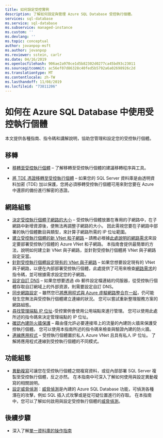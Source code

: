 ```yaml
---
title: 如何設定受控實例
description: 了解如何設定與管理 Azure SQL Database 受控執行個體。
services: sql-database
ms.service: sql-database
ms.subservice: managed-instance
ms.custom: ''
ms.devlang: ''
ms.topic: conceptual
author: jovanpop-msft
ms.author: jovanpop
ms.reviewer: sstein, carlr
ms.date: 04/16/2019
ms.openlocfilehash: 906ae2a970ce1d5b82302d0277ca45bd93c23011
ms.sourcegitcommit: ac56ef07d86328c40fed5b5792a6a02698926c2d
ms.translationtype: MT
ms.contentlocale: zh-TW
ms.lasthandoff: 11/08/2019
ms.locfileid: "73811206"
---
```

# <a name="how-to-use-a-managed-instance-in-azure-sql-database"></a>如何在 Azure SQL Database 中使用受控執行個體

本文提供各種指南、指令碼和講解說明，協助您管理和設定您的受控執行個體。

## <a name="migration"></a>移轉

- [移轉至受控執行個體](sql-database-managed-instance-migrate.md) – 了解移轉至受控執行個體的建議移轉程序與工具。

- [將 TDE 憑證移轉至受控執行個體](sql-database-managed-instance-migrate-tde-certificate.md) – 如果您的 SQL Server 資料庫是由透明資料加密 (TDE) 加以保護，您將必須移轉受控執行個體可用來對您要在 Azure 中還原的備份進行解密的憑證。

## <a name="network-configuration"></a>網路組態

- [決定受控執行個體子網路的大小](sql-database-managed-instance-determine-size-vnet-subnet.md) – 受控執行個體放置在專用的子網路中，在子網路中新增資源後，便無法再調整子網路的大小。 因此需視您要在子網路中部署的執行個體數目與類型，來計算子網路所需的 IP 位址範圍。
- [建立受控執行個體的新 VNet 和子網路](sql-database-managed-instance-create-vnet-subnet.md) – 請務必根據[此處說明的網路需求](sql-database-managed-instance-connectivity-architecture.md#network-requirements)來設定要部署受控執行個體的 Azure VNet 和子網路。 本指南會提供最簡單的方法，說明如何建立新 VNet 與子網路，並針對受控執行個體將 VNet 與子網路設定妥當。
- [針對受控執行個體設定現有的 VNet 與子網路](sql-database-managed-instance-configure-vnet-subnet.md) – 如果您想要設定現有的 VNet 與子網路，以便在內部部署受控執行個體，此處提供了可用來檢查[網路需求](sql-database-managed-instance-connectivity-architecture.md#network-requirements)的指令碼，並可根據需求設定您的子網路。
- [設定自訂 DNS](sql-database-managed-instance-custom-dns.md) – 如果您想要透過 db 郵件設定檔連結的伺服器，從受控執行個體存取自訂網域上的外部資源，則需要設定自訂 DNS。
- [同步網路設定](sql-database-managed-instance-sync-network-configuration.md) – 雖然您已[將應用程式與 Azure 虛擬網路整合在一起](../app-service/web-sites-integrate-with-vnet.md)，仍可能發生您無法與受控執行個體建立連線的狀況。 您可以嘗試重新整理服務方案的網路組態。
- [尋找管理端點 IP 位址](sql-database-managed-instance-find-management-endpoint-ip-address.md)-受控實例會使用公用端點來進行管理。 您可以使用此處所述的指令碼來決定管理端點的 IP 位址。
- [確認內建防火牆保護](sql-database-managed-instance-management-endpoint-verify-built-in-firewall.md) – 藉由僅允許必要連接埠上的流量的內建防火牆來保護受控執行個體。 您可以使用本指南所述的指令碼來檢查與驗證內建的防火牆。
- [連線應用程式](sql-database-managed-instance-connect-app.md) – 受控執行個體置於私人 Azure VNet 且具有私人 IP 位址。 了解將應用程式連線到受控執行個體的不同模式。

## <a name="feature-configuration"></a>功能組態

- [異動複寫](replication-with-sql-database-managed-instance.md)可讓您在受控執行個體之間複寫資料，或從內部部署 SQL Server 複製至受控執行個體，反之亦然。 在本指南中可深入了解如何使用與設定異動複寫的相關說明。
- [設定威脅偵測](sql-database-managed-instance-threat-detection.md)：[威脅偵測](sql-database-threat-detection-overview.md)是內建的 Azure SQL Database 功能，可偵測各種潛在的攻擊，例如 SQL 插入式攻擊或是從可疑位置進行的存取。 在本指南中，您可以了解如何啟用與設定受控執行個體的[威脅偵測](sql-database-threat-detection-overview.md)。

## <a name="next-steps"></a>後續步驟

- 深入了解[單一資料庫的操作指南](sql-database-howto-single-database.md)